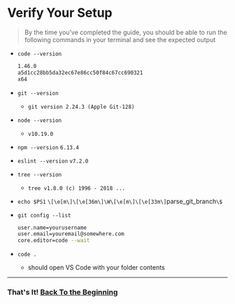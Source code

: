 # Verify Your Setup

> By the time you’ve completed the guide, you should be able to run the following commands in your terminal and see the expected output

- `code --version`

  ```bash
  1.46.0
  a5d1cc28bb5da32ec67e86cc50f84c67cc690321
  x64
  ```

- `git --version`
  - `git version 2.24.3 (Apple Git-128)`
- `node --version`
  - `v10.19.0`
- `npm --version`
  `6.13.4`
- `eslint --version`
  `v7.2.0`
- `tree --version`
  - `tree v1.8.0 (c) 1996 - 2018 ...`
- `echo $PS1`
  `\[\e[m\]\[\e[36m\]\W\[\e[m\]\[\e[33m\]`parse_git_branch`\$`
- `git config --list`

  ```bash
  user.name=yourusername
  user.email=youremail@somewhere.com
  core.editor=code --wait
  ```

- `code .`
  - should open VS Code with your folder contents

---

### That's It! [Back To the Beginning](../README.md)
